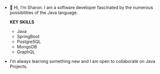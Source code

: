- 👋 Hi, I’m Sharon. I am a software developer fascinated by the numerous possibilities of the Java language.

  <b> KEY SKILLS </b>
  - Java
  - SpringBoot
  - PostgreSQL
  - MongoDB
  - GraphQL
  
-  I’m always learning something new and I am open to collaborate on Java Projects. 

<!---
Shaahrun/Shaahrun is a ✨ special ✨ repository because its `README.md` (this file) appears on your GitHub profile.
You can click the Preview link to take a look at your changes.
--->
